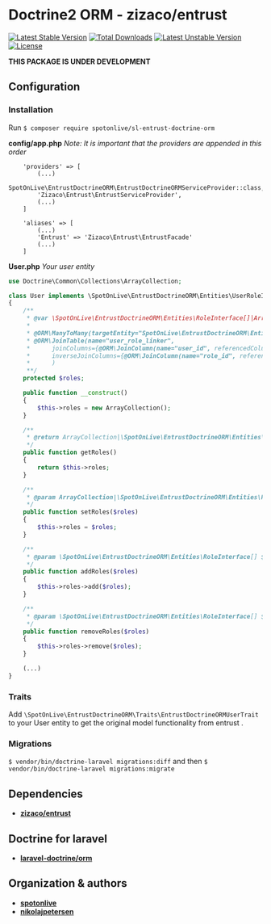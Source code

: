 # Doctrine2 ORM - zizaco/entrust

[![Latest Stable Version](https://poser.pugx.org/spotonlive/sl-entrust-doctrine-orm/v/stable)](https://packagist.org/packages/spotonlive/sl-entrust-doctrine-orm) [![Total Downloads](https://poser.pugx.org/spotonlive/sl-entrust-doctrine-orm/downloads)](https://packagist.org/packages/spotonlive/sl-entrust-doctrine-orm) [![Latest Unstable Version](https://poser.pugx.org/spotonlive/sl-entrust-doctrine-orm/v/unstable)](https://packagist.org/packages/spotonlive/sl-entrust-doctrine-orm) [![License](https://poser.pugx.org/spotonlive/sl-entrust-doctrine-orm/license)](https://packagist.org/packages/spotonlive/sl-entrust-doctrine-orm)

**THIS PACKAGE IS UNDER DEVELOPMENT**

## Configuration

### Installation
Run `$ composer require spotonlive/sl-entrust-doctrine-orm`

**config/app.php**
*Note: It is important that the providers are appended in this order*
```
    'providers' => [
	    (...)
		SpotOnLive\EntrustDoctrineORM\EntrustDoctrineORMServiceProvider::class,
        'Zizaco\Entrust\EntrustServiceProvider',
	    (...)
	]

    'aliases' => [
	    (...)
        'Entrust' => 'Zizaco\Entrust\EntrustFacade'
	    (...)
	]
```

**User.php**
*Your user entity*
```php
use Doctrine\Common\Collections\ArrayCollection;

class User implements \SpotOnLive\EntrustDoctrineORM\Entities\UserRoleInterface
{
    /**
     * @var \SpotOnLive\EntrustDoctrineORM\Entities\RoleInterface[]|ArrayCollection
     *
     * @ORM\ManyToMany(targetEntity="SpotOnLive\EntrustDoctrineORM\Entities\Role")
     * @ORM\JoinTable(name="user_role_linker",
     *      joinColumns={@ORM\JoinColumn(name="user_id", referencedColumnName="id")},
     *      inverseJoinColumns={@ORM\JoinColumn(name="role_id", referencedColumnName="id")}
     *      )
     **/
    protected $roles;

    public function __construct()
    {
        $this->roles = new ArrayCollection();
    }

    /**
     * @return ArrayCollection|\SpotOnLive\EntrustDoctrineORM\Entities\RoleInterface[]
     */
    public function getRoles()
    {
        return $this->roles;
    }

    /**
     * @param ArrayCollection|\SpotOnLive\EntrustDoctrineORM\Entities\RoleInterface[] $roles
     */
    public function setRoles($roles)
    {
        $this->roles = $roles;
    }

    /**
     * @param \SpotOnLive\EntrustDoctrineORM\Entities\RoleInterface[] $roles
     */
    public function addRoles($roles)
    {
        $this->roles->add($roles);
    }

    /**
     * @param \SpotOnLive\EntrustDoctrineORM\Entities\RoleInterface[] $roles
     */
    public function removeRoles($roles)
    {
        $this->roles->remove($roles);
    }

    (...)
}
```

### Traits
Add `\SpotOnLive\EntrustDoctrineORM\Traits\EntrustDoctrineORMUserTrait` to your User entity to get the original model functionality from entrust .

### Migrations

`$ vendor/bin/doctrine-laravel migrations:diff` and then
`$ vendor/bin/doctrine-laravel migrations:migrate`

## Dependencies
* [**zizaco/entrust**](https://github.com/Zizaco/entrust)

## Doctrine for laravel
* [**laravel-doctrine/orm**](https://packagist.org/packages/laravel-doctrine/orm)

## Organization & authors
* [**spotonlive**](https://github.com/spotonlive)
* [**nikolajpetersen**](https://github.com/Nikolajpetersen)
